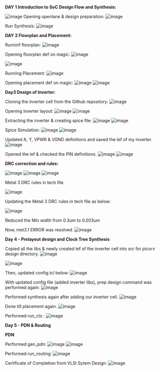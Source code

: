 **DAY 1 Introduction to SoC Design Flow and Synthesis:**

![image](https://github.com/user-attachments/assets/a47db024-433e-4926-98b6-f743a4dcf45b)
Opening openlane & design preparation:
![image](https://github.com/user-attachments/assets/f8bd1246-daf1-4369-8bbd-3f6fd5d5639d)

Run Synthesis:
![image](https://github.com/user-attachments/assets/421f06a6-7525-43a6-8dfc-1b158c3ac192)


**DAY 2 Floorplan and Placement:**

Runninf floorplan:
![image](https://github.com/user-attachments/assets/731876a7-fbee-4f0b-aa5f-5ebd9da52d66)

Opening floorplan def on magic:
![image](https://github.com/user-attachments/assets/b6f43324-85df-4f95-bf5a-37ee1205b868)

![image](https://github.com/user-attachments/assets/412a8f89-77d2-48a5-a93d-8071935a70b7)

Running Placement:
![image](https://github.com/user-attachments/assets/eb82bce8-0d26-443f-aa89-7bde1f8e8358)

Opening placement def on magic:
![image](https://github.com/user-attachments/assets/b1700868-9010-470b-ba0b-3058d57c32b5)
![image](https://github.com/user-attachments/assets/3f053858-ad96-40f0-a05c-9f8cde75efa5)

**Day3 Design of Inverter:**

Cloning the inverter cell from the Github repository:
![image](https://github.com/user-attachments/assets/2dea9edc-7bc9-46ca-afbc-2bda66f2838a)

Opening inverter layout:
![image](https://github.com/user-attachments/assets/986a90c0-2336-42d7-b8a7-6c7035485079)
![image](https://github.com/user-attachments/assets/462bc20c-37bf-4327-95ad-dbb8a73eba5c)

Extracting the inverter & creating spice file:
![image](https://github.com/user-attachments/assets/305866d0-0f8d-426d-a5e8-c3c927d860e1)
![image](https://github.com/user-attachments/assets/e2729f8e-f7d1-47bc-ae92-2eeffa68a459)

Spice Simulation:
![image](https://github.com/user-attachments/assets/dd7702ff-3a02-46d3-b82e-626211f6a0e3)
![image](https://github.com/user-attachments/assets/4091feb3-deaa-4395-8d33-3abe87fd899b)

Updated A, Y, VPWR & VGND definitions and saved the lef of my inverter.
![image](https://github.com/user-attachments/assets/7d0dfd70-e504-4d29-a840-0d6226b89054)

Opened the lef & checked the PIN definitions.
![image](https://github.com/user-attachments/assets/2ab2fb12-aec7-4207-9094-ad842aa714fd)
![image](https://github.com/user-attachments/assets/f34206b3-3a60-4d5b-9282-0392efb2ff96)


**DRC correction and rules:**

![image](https://github.com/user-attachments/assets/90796dcb-ef60-4063-9324-fe50c91d61d3)
![image](https://github.com/user-attachments/assets/6c05b416-9691-4d86-97e5-ba14a0071026)
![image](https://github.com/user-attachments/assets/be9f1edc-9736-42e9-ab2b-f567aaf6f35a)

Metal 3 DRC rules in tech file.

![image](https://github.com/user-attachments/assets/582c0f14-bc06-4e5a-8f3c-989a30ca70dd)

Updating the Metal 3 DRC rules in tech file as below:

![image](https://github.com/user-attachments/assets/31728b16-0a0e-4d29-833d-17424643c37e)

Reduced the Min width from 0.3um to 0.003um

Now, met3.1 ERROR was resolved.
![image](https://github.com/user-attachments/assets/41f1c8e3-0b39-4517-b4d4-f0c377f5d351)


**Day 4 - Prelayout design and Clock Tree Synthesis**

Copied all the libs & newly created lef of the inverter cell into src for picorv design directory.
![image](https://github.com/user-attachments/assets/759b2b7e-417e-4a08-a52f-399632458a10)

![image](https://github.com/user-attachments/assets/627fd1cc-dea6-424c-9c53-f436c00dee45)

Then, updated config.tcl below:
![image](https://github.com/user-attachments/assets/a9c6bc8f-d20b-458e-bad5-31873981b1ef)

With updated config file (added inverter libs), prep design command was performed again:
![image](https://github.com/user-attachments/assets/f7e4e41e-f92e-4d86-a68d-a3049cadad77)

Performed synthesis again after adding our inverter cell.
![image](https://github.com/user-attachments/assets/4a6d7652-0da7-4108-ad6e-88778c985a8f)

Done till placement again.
![image](https://github.com/user-attachments/assets/1d3faf04-1b36-415f-8761-5968f70db137)

Performed run_cts :
![image](https://github.com/user-attachments/assets/165c3856-a2f3-4cb8-aca3-e0a9245b4e54)

**Day 5 - PDN & Routing**

**PDN**

Performed gen_pdn:
![image](https://github.com/user-attachments/assets/11fc5bfa-8300-4ca8-93c3-3d023fb75406)
![image](https://github.com/user-attachments/assets/c03904a0-88c8-4657-b3b8-2ad1cebc2ff6)

Performed run_routing:
![image](https://github.com/user-attachments/assets/8a777ca6-872f-4642-ab1c-172e7b955944)

Certificate of Completion from VLSI Sytem Design:
![image](https://github.com/user-attachments/assets/ecc9ac64-d2b4-42b2-929a-e2f9b3212af0)
